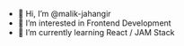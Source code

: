 - 👋 Hi, I’m @malik-jahangir
- 👀 I’m interested in Frontend Development
- 🌱 I’m currently learning React / JAM Stack
<!-- - 💞️ I’m looking to collaborate on ... -->
<!-- - 📫 How to reach me  -->

<!---
malik-jahangir/malik-jahangir is a ✨ special ✨ repository because its `README.md` (this file) appears on your GitHub profile.
You can click the Preview link to take a look at your changes.
--->
